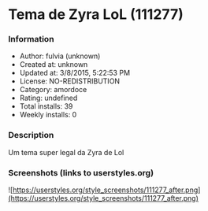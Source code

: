 # Tema de Zyra LoL (111277)

### Information
- Author: fulvia (unknown)
- Created at: unknown
- Updated at: 3/8/2015, 5:22:53 PM
- License: NO-REDISTRIBUTION
- Category: amordoce
- Rating: undefined
- Total installs: 39
- Weekly installs: 0


### Description
Um tema super legal da Zyra de Lol


### Screenshots (links to userstyles.org)
![https://userstyles.org/style_screenshots/111277_after.png](https://userstyles.org/style_screenshots/111277_after.png)


